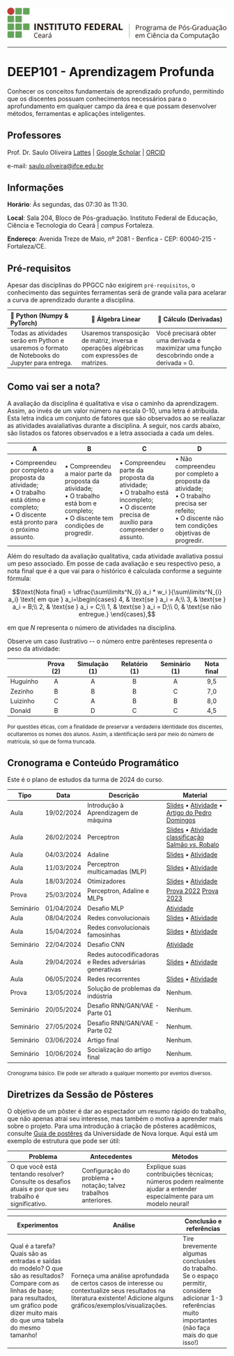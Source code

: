 

[![logo](ppgc_logo.png)](https://ppgcc.ifce.edu.br/)

---

# DEEP101 - Aprendizagem Profunda

Conhecer os conceitos fundamentais de aprendizado profundo, permitindo que os discentes possuam conhecimentos necessários para o aprofundamento em qualquer campo da área e que possam desenvolver métodos, ferramentas e aplicações inteligentes.

## Professores
Prof. Dr. Saulo Oliveira [Lattes](http://lattes.cnpq.br/9883694006602467) | [Google Scholar](https://scholar.google.com.br/citations?user=rRTkRcAAAAAJ) | [ORCID](http://orcid.org/0000-0001-6362-6113)

e-mail: saulo.oliveira@ifce.edu.br

## Informações
**Horário**: Às segundas, das 07:30 às 11:30.

**Local**: Sala 204, Bloco de Pós-graduação. Instituto Federal de Educação, Ciência e Tecnologia do Ceará | *campus* Fortaleza.

**Endereço**: Avenida Treze de Maio, nº 2081 - Benfica - CEP: 60040-215 - Fortaleza/CE.

## Pré-requisitos
Apesar das disciplinas do PPGCC não exigirem ```pré-requisitos```, o conhecimento das seguintes ferramentas será de grande valia para acelarar a curva de aprendizado durante a disciplina.

| 🐍  Python (Numpy & PyTorch)                                  | 🔢  Álgebra Linear                                            | 🧮 Cálculo (Derivadas)                                        |
| :----------------------------------------------------------- | ------------------------------------------------------------ | ------------------------------------------------------------ |
| Todas as atividades serão em Python e usaremos o formato de Notebooks do Jupyter para entrega. | Usaremos transposição de matriz, inversa e operações algébricas com expressões de matrizes. | Você precisará obter uma derivada e maximizar uma função descobrindo onde a derivada = 0. |

## Como vai ser a nota?
A avaliação da disciplina é qualitativa e visa o caminho da aprendizagem. Assim, ao invés de um valor número na escala 0-10, uma letra é atribuída. Esta letra indica um conjunto de fatores que são observados ao se realiazar as atividades avaialiativas durante a disciplina. A seguir, nos cards abaixo, são listados os fatores observados e a letra associada a cada um deles.

| A                                                            | B                                                            | C                                                            | D                                                            |
| ------------------------------------------------------------ | ------------------------------------------------------------ | ------------------------------------------------------------ | ------------------------------------------------------------ |
| $\bullet$ Compreendeu por completo a proposta da atividade;<br/>$\bullet$ O trabalho está ótimo e completo;<br/>$\bullet$ O discente está pronto para o próximo assunto. | $\bullet$ Compreendeu a maior parte da proposta da atividade;<br/>$\bullet$ O trabalho está bom e completo;<br/>$\bullet$ O discente tem condições de progredir. | $\bullet$ Compreendeu parte da proposta da atividade;<br/>$\bullet$ O trabalho está incompleto;<br/>$\bullet$ O discente precisa de auxílio para compreender o assunto. | $\bullet$ Não compreendeu por completo a proposta da atividade;<br/>$\bullet$ O trabalho precisa ser refeito;<br/>$\bullet$ O discente não tem condições objetivas de progredir. |

Além do resultado da avaliação qualitativa, cada atividade avaliativa possui um peso associado. Em posse de cada avaliação e seu respectivo peso, a nota final que é a que vai para o histórico é calculada conforme a seguinte fórmula:

$$\text{Nota final} = \dfrac{\sum\limits^N_{i} a_i * w_i }{\sum\limits^N_{i} a_i} \text{ em que } a_i=\begin{cases}
    4, & \text{se } a_i = A;\\
    3, & \text{se } a_i = B;\\
    2, & \text{se } a_i = C;\\
    1, & \text{se } a_i = D;\\
    0, & \text{se não entregue.}
\end{cases},$$

em que $N$ representa o número de atividades na disciplina. 

Observe um caso ilustrativo -- o número entre parênteses representa o peso da atividade:

|          | Prova (2) | Simulação (1) | Relatório (1) | Seminário (1) | Nota final |
| -------- | :-------: | :-----------: | :-----------: | :-----------: | :--------: |
| Huguinho |     A     |       A       |       B       |       A       |    9,5     |
| Zezinho  |     B     |       B       |       B       |       C       |    7,0     |
| Luizinho |     C     |       A       |       B       |       B       |    8,0     |
| Donald   |     B     |       D       |       C       |       C       |    4,5     |

<small>Por questões éticas, com a finalidade de preservar a verdadeira identidade dos discentes, ocultaremos os nomes dos alunos. Assim, a identificação será por meio do número de matrícula, só que de forma truncada.</small>

## Cronograma e Conteúdo Programático

Este é o plano de estudos da turma de 2024 do curso.

| Tipo      | Data       | Descrição                                               | Material                                                     |
| --------- | ---------- | ------------------------------------------------------- | ------------------------------------------------------------ |
| Aula      | 19/02/2024 | Introdução à Aprendizagem de máquina                    | [Slides](slides/dl_01_ml.pdf)  • [Atividade](atividades/resumo_pedrod.md) • [Artigo do Pedro Domingos](https://dl.acm.org/doi/pdf/10.1145/2347736.2347755) |
| Aula      | 26/02/2024 | Perceptron                                              | [Slides](slides/dl_02_perceptron.pdf) • [Atividade classificação Salmão *vs.* Robalo](atividades/perceptron-salmao-robalo.md) |
| Aula      | 04/03/2024 | Adaline                                                 | [Slides](slides/dl_03_adaline.pdf) • [Atividade](#) |
| Aula      | 11/03/2024 | Perceptron multicamadas (MLP)                           | [Slides](slides/dl_04_mlp.pdf) • [Atividade](#) |
| Aula      | 18/03/2024 | Otimizadores                                            | [Slides](slides/dl_05_treinamento) • [Atividade ](#) |
| Prova     | 25/03/2024 | Perceptron, Adaline e MLPs                              | [Prova 2022](#) [Prova 2023](#) |
| Seminário | 01/04/2024 | Desafio MLP                                             | [Atividade ](#) |
| Aula      | 08/04/2024 | Redes convolucionais                                    | [Slides](slides/dl_08_introdl.pdf) • [Atividade](#) |
| Aula      | 15/04/2024 | Redes convolucionais famosinhas                         | [Slides](slides/dl_09_cnn_famous.pdf) • [Atividade ](#) |
| Seminário | 22/04/2024 | Desafio CNN                                             | [Atividade ](#) |
| Aula      | 29/04/2024 | Redes autocodificadoras e Redes adversárias generativas | [Slides](slides/dl_10_ae_vae_gan.pdf) • [Atividade ](#) |
| Aula      | 06/05/2024 | Redes recorrentes                                       | [Slides](slides/dl_11_recorrent.pdf) • [Atividade ](#) |
| Prova     | 13/05/2024 | Solução de problemas da indústria                       | Nenhum.                                                      |
| Seminário | 20/05/2024 | Desafio RNN/GAN/VAE - Parte 01                          | Nenhum.                                                     |
| Seminário | 27/05/2024 | Desafio RNN/GAN/VAE - Parte 02                          | Nenhum.                                                |
| Seminário | 03/06/2024 | Artigo final                                            | Nenhum.                                           |
| Seminário | 10/06/2024 | Socialização do artigo final                            | Nenhum.                                           |

<small>Cronograma básico. Ele pode ser alterado a qualquer momento por eventos diversos.</small>

## Diretrizes da Sessão de Pôsteres

O objetivo de um pôster é dar ao espectador um resumo rápido do trabalho, que não apenas atrai seu interesse, mas também o motiva a aprender mais sobre o projeto. Para uma introdução à criação de pôsteres acadêmicos, consulte [Guia de postêres](https://guides.nyu.edu/posters) da Universidade de Nova Iorque. Aqui está um exemplo de estrutura que pode ser útil:

| Problema                                                     | Antecedentes                                                 | Métodos                                                      |
| ------------------------------------------------------------ | ------------------------------------------------------------ | ------------------------------------------------------------ |
| O que você está tentando resolver? Consulte os desafios atuais e por que seu trabalho é significativo. | Configuração do problema + notação; talvez trabalhos anteriores. | Explique suas contribuições técnicas; números podem realmente ajudar a entender especialmente para um modelo neural! |

| Experimentos                                                 | Análise                                                      | Conclusão e referências                                      |
| ------------------------------------------------------------ | ------------------------------------------------------------ | ------------------------------------------------------------ |
| Qual é a tarefa? Quais são as entradas e saídas do modelo? O que são as resultados? Compare com as linhas de base; para resultados, um gráfico pode dizer muito mais do que uma tabela do mesmo tamanho! | Forneça uma análise aprofundada de certos casos de interesse ou contextualize seus resultados na literatura existente! Adicione alguns gráficos/exemplos/visualizações. | Tire brevemente algumas conclusões do trabalho.<br/>Se o espaço permitir, considere adicionar 1-3 referências muito importantes (não faça mais do que isso!) |

